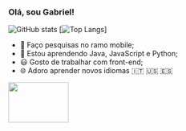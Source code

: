 ###                                                                   Olá, sou Gabriel!

![GitHub stats](https://github-readme-stats.vercel.app/api?username=GabrielBBarros&show_icons=true&theme=cobalt)   [![Top Langs](https://github-readme-stats.vercel.app/api/top-langs/?username=GabrielBBarros&hide_progress=true&theme=cobalt)]
- 🔭 Faço pesquisas no ramo mobile;                                                                                       
- 🌱 Estou aprendendo Java, JavaScript e Python;
- 😃 Gosto de trabalhar com front-end;
- 🌐 Adoro aprender novos idiomas 🇮🇹 🇺🇸 🇪🇸 
                                                                                  
<img src="https://media.baamboozle.com/uploads/images/73330/1658789582_11674_gif-url.gif" width="120" height="80">                                                                           
   



